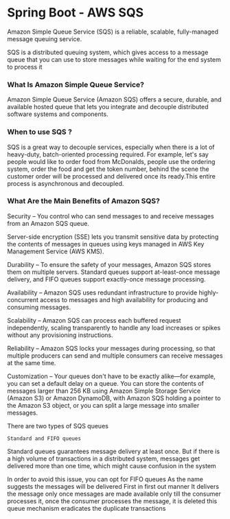 # Spring Boot - AWS SQS

Amazon Simple Queue Service (SQS) is a reliable, scalable, fully-managed message queuing service.

SQS is a distributed queuing system, which gives access to a message queue that you can use to store 
messages while waiting for the end system to process it

### What Is Amazon Simple Queue Service?
Amazon Simple Queue Service (Amazon SQS) offers a secure, durable, and available hosted queue that lets you integrate and decouple distributed software systems and components. 

### When to use SQS ?
SQS is a great way to decouple services, especially when there is a lot of heavy-duty, batch-oriented processing required.
For example, let's say people would like to order food from McDonalds, people use the ordering system, order the food and get the token number, behind the scene the customer order will be processed and delivered once its ready.This entire process is asynchronous and decoupled.


### What Are the Main Benefits of Amazon SQS?
Security – You control who can send messages to and receive messages from an Amazon SQS queue.

Server-side encryption (SSE) lets you transmit sensitive data by protecting the contents of messages in queues using keys managed in AWS Key Management Service (AWS KMS).

Durability – To ensure the safety of your messages, Amazon SQS stores them on multiple servers. Standard queues support at-least-once message delivery, and FIFO queues support exactly-once message processing.

Availability – Amazon SQS uses redundant infrastructure to provide highly-concurrent access to messages and high availability for producing and consuming messages.

Scalability – Amazon SQS can process each buffered request independently, scaling transparently to handle any load increases or spikes without any provisioning instructions.

Reliability – Amazon SQS locks your messages during processing, so that multiple producers can send and multiple consumers can receive messages at the same time.

Customization – Your queues don't have to be exactly alike—for example, you can set a default delay on a queue. You can store the contents of messages larger than 256 KB using Amazon Simple Storage Service (Amazon S3) or Amazon DynamoDB, with Amazon SQS holding a pointer to the Amazon S3 object, or you can split a large message into smaller messages.

There are two types of SQS queues

    Standard and FIFO queues

Standard queues guarantees message delivery at least once.
But if there is a high volume of transactions in a distributed system, messages get delivered more than 
one time, which might cause confusion in the system

In order to avoid this issue, you can opt for FIFO queues
As the name suggests the messages will be delivered First in first out manner
It delivers the message only once
messages are made available only till the consumer processes it, once the consumer processes the message, 
it is deleted this queue mechanism eradicates the duplicate transactions
